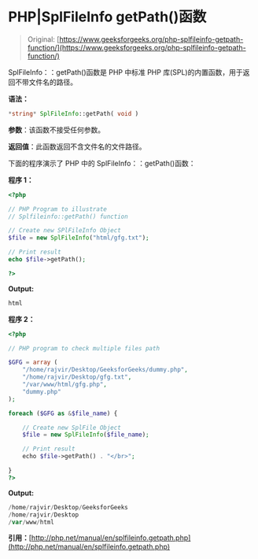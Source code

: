# PHP|SplFileInfo getPath()函数

> Original: [https://www.geeksforgeeks.org/php-splfileinfo-getpath-function/](https://www.geeksforgeeks.org/php-splfileinfo-getpath-function/)

SplFileInfo：：getPath()函数是 PHP 中标准 PHP 库(SPL)的内置函数，用于返回不带文件名的路径。

**语法：**

```php
*string* SplFileInfo::getPath( void )
```

**参数**：该函数不接受任何参数。

**返回值**：此函数返回不含文件名的文件路径。

下面的程序演示了 PHP 中的 SplFileInfo：：getPath()函数：

**程序 1：**

```php
<?php

// PHP Program to illustrate 
// Splfileinfo::getPath() function

// Create new SPlFileInfo Object
$file = new SplFileInfo("html/gfg.txt");

// Print result
echo $file->getPath();

?>
```

**Output:**

```php
html

```

**程序 2：**

```php
<?php

// PHP program to check multiple files path

$GFG = array (
    "/home/rajvir/Desktop/GeeksforGeeks/dummy.php",
    "/home/rajvir/Desktop/gfg.txt",
    "/var/www/html/gfg.php",
    "dummy.php"
);

foreach ($GFG as &$file_name) {

    // Create new SplFile Object
    $file = new SplFileInfo($file_name);

    // Print result
    echo $file->getPath() . "</br>";

}
?>
```

**Output:**

```php
/home/rajvir/Desktop/GeeksforGeeks
/home/rajvir/Desktop
/var/www/html

```

**引用：**[http://php.net/manual/en/splfileinfo.getpath.php](http://php.net/manual/en/splfileinfo.getpath.php)